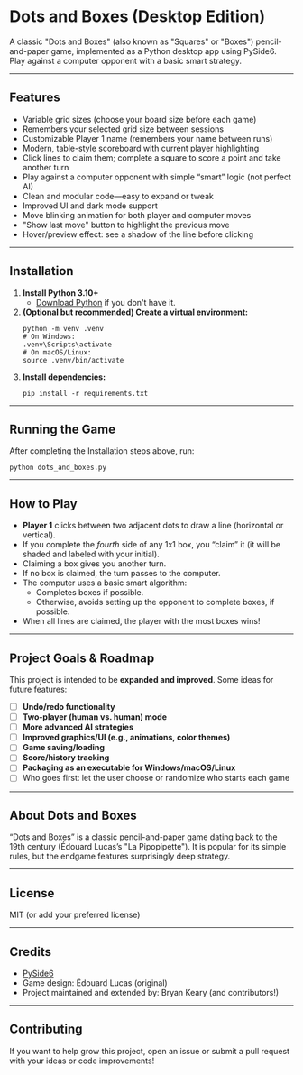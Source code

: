 # Dots and Boxes (Desktop Edition)

A classic "Dots and Boxes" (also known as "Squares" or "Boxes") pencil-and-paper game, implemented as a Python desktop app using PySide6. Play against a computer opponent with a basic smart strategy.

---

## Features

- Variable grid sizes (choose your board size before each game)
- Remembers your selected grid size between sessions
- Customizable Player 1 name (remembers your name between runs)
- Modern, table-style scoreboard with current player highlighting
- Click lines to claim them; complete a square to score a point and take another turn
- Play against a computer opponent with simple “smart” logic (not perfect AI)
- Clean and modular code—easy to expand or tweak
- Improved UI and dark mode support
- Move blinking animation for both player and computer moves
- "Show last move" button to highlight the previous move
- Hover/preview effect: see a shadow of the line before clicking

---

## Installation

1. **Install Python 3.10+**
   - [Download Python](https://www.python.org/downloads/) if you don't have it.
2. **(Optional but recommended) Create a virtual environment:**
   ```
   python -m venv .venv
   # On Windows:
   .venv\Scripts\activate
   # On macOS/Linux:
   source .venv/bin/activate
   ```
3. **Install dependencies:**
   ```
   pip install -r requirements.txt
   ```

---

## Running the Game

After completing the Installation steps above, run:
```
python dots_and_boxes.py
```

---

## How to Play

- **Player 1** clicks between two adjacent dots to draw a line (horizontal or vertical).
- If you complete the *fourth* side of any 1x1 box, you “claim” it (it will be shaded and labeled with your initial).
- Claiming a box gives you another turn.
- If no box is claimed, the turn passes to the computer.
- The computer uses a basic smart algorithm:
  - Completes boxes if possible.
  - Otherwise, avoids setting up the opponent to complete boxes, if possible.
- When all lines are claimed, the player with the most boxes wins!

---

## Project Goals & Roadmap

This project is intended to be **expanded and improved**. Some ideas for future features:

- [ ] **Undo/redo functionality**
- [ ] **Two-player (human vs. human) mode**
- [ ] **More advanced AI strategies**
- [ ] **Improved graphics/UI (e.g., animations, color themes)**
- [ ] **Game saving/loading**
- [ ] **Score/history tracking**
- [ ] **Packaging as an executable for Windows/macOS/Linux**
- [ ] Who goes first: let the user choose or randomize who starts each game

---

## About Dots and Boxes

“Dots and Boxes” is a classic pencil-and-paper game dating back to the 19th century (Édouard Lucas’s "La Pipopipette").
It is popular for its simple rules, but the endgame features surprisingly deep strategy.

---

## License

MIT (or add your preferred license)

---

## Credits

- [PySide6](https://doc.qt.io/qtforpython/)
- Game design: Édouard Lucas (original)
- Project maintained and extended by: Bryan Keary (and contributors!)

---

## Contributing

If you want to help grow this project, open an issue or submit a pull request with your ideas or code improvements!

